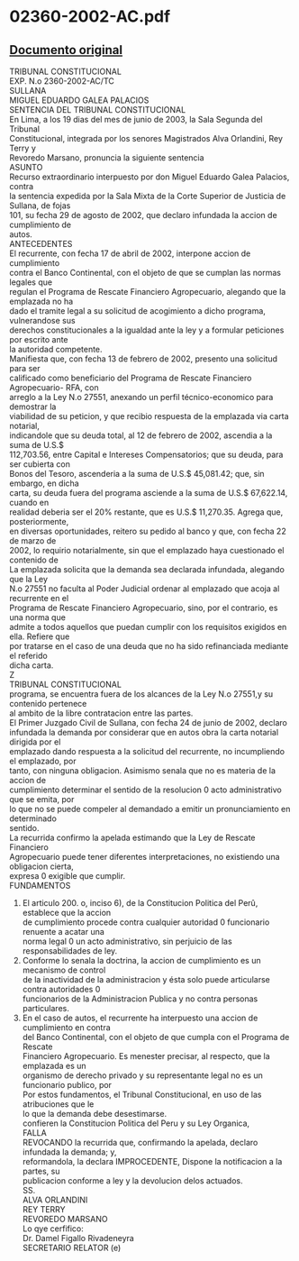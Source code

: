 
02360-2002-AC.pdf
=================
  
[Documento original](https://tc.gob.pe/jurisprudencia/2003/02360-2002-AC.pdf)  
---  
TRIBUNAL CONSTITUCIONAL  
EXP. N.o 2360-2002-AC/TC  
SULLANA  
MIGUEL EDUARDO GALEA PALACIOS  
SENTENCIA DEL TRIBUNAL CONSTITUCIONAL  
En Lima, a los 19 dias del mes de junio de 2003, la Sala Segunda del Tribunal  
Constitucional, integrada por los senores Magistrados Alva Orlandini, Rey Terry y  
Revoredo Marsano, pronuncia la siguiente sentencia  
ASUNTO  
Recurso extraordinario interpuesto por don Miguel Eduardo Galea Palacios, contra  
la sentencia expedida por la Sala Mixta de la Corte Superior de Justicia de Sullana, de fojas  
101, su fecha 29 de agosto de 2002, que declaro infundada la accion de cumplimiento de  
autos.  
ANTECEDENTES  
El recurrente, con fecha 17 de abril de 2002, interpone accion de cumplimiento  
contra el Banco Continental, con el objeto de que se cumplan las normas legales que  
regulan el Programa de Rescate Financiero Agropecuario, alegando que la emplazada no ha  
dado el tramite legal a su solicitud de acogimiento a dicho programa, vulnerandose sus  
derechos constitucionales a la igualdad ante la ley y a formular peticiones por escrito ante  
la autoridad competente.  
Manifiesta que, con fecha 13 de febrero de 2002, presento una solicitud para ser  
calificado como beneficiario del Programa de Rescate Financiero Agropecuario- RFA, con  
arreglo a la Ley N.o 27551, anexando un perfil técnico-economico para demostrar la  
viabilidad de su peticion, y que recibio respuesta de la emplazada via carta notarial,  
indicandole que su deuda total, al 12 de febrero de 2002, ascendia a la suma de U.S.$  
112,703.56, entre Capital e Intereses Compensatorios; que su deuda, para ser cubierta con  
Bonos del Tesoro, ascenderia a la suma de U.S.$ 45,081.42; que, sin embargo, en dicha  
carta, su deuda fuera del programa asciende a la suma de U.S.$ 67,622.14, cuando en  
realidad deberia ser el 20% restante, que es U.S.$ 11,270.35. Agrega que, posteriormente,  
en diversas oportunidades, reitero su pedido al banco y que, con fecha 22 de marzo de  
2002, lo requirio notarialmente, sin que el emplazado haya cuestionado el contenido de  
La emplazada solicita que la demanda sea declarada infundada, alegando que la Ley  
N.o 27551 no faculta al Poder Judicial ordenar al emplazado que acoja al recurrente en el  
Programa de Rescate Financiero Agropecuario, sino, por el contrario, es una norma que  
admite a todos aquellos que puedan cumplir con los requisitos exigidos en ella. Refiere que  
por tratarse en el caso de una deuda que no ha sido refinanciada mediante el referido  
dicha carta.  
Z  
TRIBUNAL CONSTITUCIONAL  
programa, se encuentra fuera de los alcances de la Ley N.o 27551,y su contenido pertenece  
al ambito de la libre contratacion entre las partes.  
El Primer Juzgado Civil de Sullana, con fecha 24 de junio de 2002, declaro  
infundada la demanda por considerar que en autos obra la carta notarial dirigida por el  
emplazado dando respuesta a la solicitud del recurrente, no incumpliendo el emplazado, por  
tanto, con ninguna obligacion. Asimismo senala que no es materia de la accion de  
cumplimiento determinar el sentido de la resolucion 0 acto administrativo que se emita, por  
lo que no se puede compeler al demandado a emitir un pronunciamiento en determinado  
sentido.  
La recurrida confirmo la apelada estimando que la Ley de Rescate Financiero  
Agropecuario puede tener diferentes interpretaciones, no existiendo una obligacion cierta,  
expresa 0 exigible que cumplir.  
FUNDAMENTOS  
1. El articulo 200. o, inciso 6), de la Constitucion Politica del Perû, establece que la accion  
de cumplimiento procede contra cualquier autoridad 0 funcionario renuente a acatar una  
norma legal 0 un acto administrativo, sin perjuicio de las responsabilidades de ley.  
2. Conforme lo senala la doctrina, la accion de cumplimiento es un mecanismo de control  
de la inactividad de la administracion y ésta solo puede articularse contra autoridades 0  
funcionarios de la Administracion Publica y no contra personas particulares.  
3. En el caso de autos, el recurrente ha interpuesto una accion de cumplimiento en contra  
del Banco Continental, con el objeto de que cumpla con el Programa de Rescate  
Financiero Agropecuario. Es menester precisar, al respecto, que la emplazada es un  
organismo de derecho privado y su representante legal no es un funcionario publico, por  
Por estos fundamentos, el Tribunal Constitucional, en uso de las atribuciones que le  
lo que la demanda debe desestimarse.  
confieren la Constitucion Politica del Peru y su Ley Organica,  
FALLA  
REVOCANDO la recurrida que, confirmando la apelada, declaro infundada la demanda; y,  
reformandola, la declara IMPROCEDENTE, Dispone la notificacion a la partes, su  
publicacion conforme a ley y la devolucion delos actuados.  
SS.  
ALVA ORLANDINI  
REY TERRY  
REVOREDO MARSANO  
Lo qye cerfifico:  
Dr. Damel Figallo Rivadeneyra  
SECRETARIO RELATOR (e)